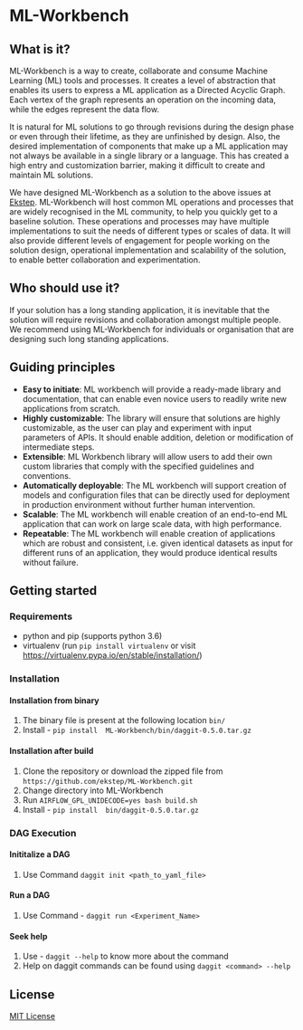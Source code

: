 # ML-Workbench

## What is it?
ML-Workbench is a way to create, collaborate and consume Machine Learning (ML) tools and processes. It creates a level of abstraction that enables its users to express a ML application as a Directed Acyclic Graph. Each vertex of the graph represents an operation on the incoming data, while the edges represent the data flow.

It is natural for ML solutions to go through revisions during the design phase or even through their lifetime, as they are unfinished by design. Also, the desired implementation of components that make up a ML application may not always be available in a single library or a language. This has created a high entry and customization barrier, making it difficult to create and maintain ML solutions.

We have designed ML-Workbench as a solution to the above issues at [Ekstep](https://ekstep.org/). ML-Workbench will host common ML operations and processes that are widely recognised in the ML community, to help you quickly get to a baseline solution. These operations and processes may have multiple implementations to suit the needs of different types or scales of data. It will also provide different levels of engagement for people working on the solution design, operational implementation and scalability of the solution, to enable better collaboration and experimentation.

## Who should use it?
If your solution has a long standing application, it is inevitable that the solution will require revisions and collaboration amongst multiple people. We recommend using ML-Workbench for individuals or organisation that are designing such long standing applications.

## Guiding principles
* **Easy to initiate**: ML workbench will provide a ready-made library and documentation, that can enable even novice users to readily write new applications from scratch.
* **Highly customizable**: The library will ensure that solutions are highly customizable, as the user can play and experiment with input parameters of APIs. It should enable addition, deletion or modification of intermediate steps.
* **Extensible**: ML Workbench library will allow users to add their own custom libraries that comply with the specified guidelines and conventions.
* **Automatically deployable**: The ML workbench will support creation of models and configuration files that can be directly used for deployment in production environment without further human intervention.
* **Scalable**: The ML workbench will enable creation of an end-to-end ML application that can work on large scale data, with high performance.
* **Repeatable**: The ML workbench will enable creation of applications which are robust and consistent, i.e. given identical datasets as input for different runs of an application, they would produce identical results without failure.

## Getting started

### Requirements
- python and pip (supports python 3.6)
- virtualenv (run `pip install virtualenv` or visit https://virtualenv.pypa.io/en/stable/installation/)

### Installation
#### Installation from binary
1. The binary file is present at the following location `bin/`
2. Install - `pip install  ML-Workbench/bin/daggit-0.5.0.tar.gz`
#### Installation after build
1. Clone the repository or download the zipped file from `https://github.com/ekstep/ML-Workbench.git`
2. Change directory into ML-Workbench
3. Run `AIRFLOW_GPL_UNIDECODE=yes bash build.sh`
4. Install - `pip install  bin/daggit-0.5.0.tar.gz`

### DAG Execution
#### Inititalize a DAG
1. Use Command `daggit init <path_to_yaml_file>`
#### Run a DAG
1. Use Command - `daggit run <Experiment_Name>`
#### Seek help
1. Use - `daggit --help` to know more about the command
2. Help on daggit commands can be found using `daggit <command> --help` 

## License

[MIT License](LICENSE)



